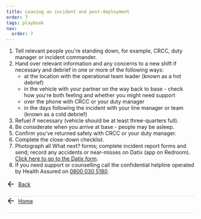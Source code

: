 ```yaml
---
title: Leaving an incident and post-deployment
order: 7
tags: playbook
nav:
  order: 7
---
```


1. Tell relevant people you're standing down, for example, CRCC, duty manager or incident commander.
2. Hand over relevant information and any concerns to a new shift if necessary and debrief in one or more of the following ways:
    * at the location with the operational team leader (known as a hot debrief)
    * in the vehicle with your partner on the way back to base - check how you're both feeling and whether you might need support
    * over the phone with CRCC or your duty manager
    * in the days following the incident with your line manager or team (known as a cold debrief)
3. Refuel if necessary (vehicle should be at least three-quarters full).
4. Be considerate when you arrive at base - people may be asleep.
5. Confirm you've returned safely with CRCC or your duty manager.
6. Complete the close-down checklist.
7. Photograph all What next? forms; complete incident report forms and send; record any accidents or near-misses on Datix (app on Redroom). [Click here to go to the Datix form](https://brc.gateway.prod-uk.datixcloudiq.co.uk/capture/?action=newdif1&module=INC).
8. If you need support or counselling call the confidential helpline operated by Health Assured on
<a href="tel:08000305180">0800 030 5180</a>.

<style>
.backnext-link {
  display: flex;
  align-items: center;
}

.backnext-link {
    border-bottom: 1px solid #ddd;
    padding-bottom: 1.25rem;
}

.backnext-icon {
  width: 24px;
  height: 24px;
  fill: rgb(38, 38, 38); /* Use the color from the original inline style */
  margin-right: 8px; /* Adjust the spacing between the icon and text as needed */
}
</style>

<a href="/identifying-peoples-needs-at-an-incident" class="backnext-link">
  <svg viewBox="0 0 24 24" class="backnext-icon">
<path d="M12 4l1.41 1.41L7.83 11H20v2H7.83l5.58 5.59L12 20l-8-8 8-8z"></path>
  </svg>
  Back
</a>

<a href="/" class="backnext-link">
  <svg viewBox="0 0 24 24" class="backnext-icon">
<path d="M12 4l1.41 1.41L7.83 11H20v2H7.83l5.58 5.59L12 20l-8-8 8-8z"></path>
  </svg>
  Home
</a>
